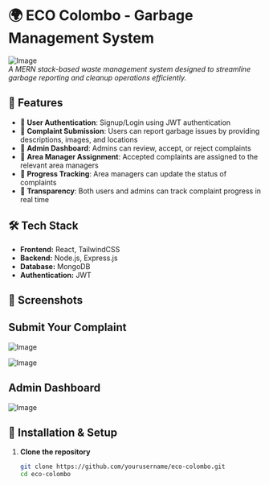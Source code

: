 # 🌍 ECO Colombo - Garbage Management System

![Image](https://github.com/user-attachments/assets/35dd1ccb-b909-43d7-bd2c-3f0876560de3)  
*A MERN stack-based waste management system designed to streamline garbage reporting and cleanup operations efficiently.*

## 🚀 Features
- 🔹 **User Authentication**: Signup/Login using JWT authentication
- 🔹 **Complaint Submission**: Users can report garbage issues by providing descriptions, images, and locations
- 🔹 **Admin Dashboard**: Admins can review, accept, or reject complaints
- 🔹 **Area Manager Assignment**: Accepted complaints are assigned to the relevant area managers
- 🔹 **Progress Tracking**: Area managers can update the status of complaints
- 🔹 **Transparency**: Both users and admins can track complaint progress in real time

## 🛠️ Tech Stack
- **Frontend:** React, TailwindCSS
- **Backend:** Node.js, Express.js
- **Database:** MongoDB
- **Authentication:** JWT

## 📸 Screenshots

## Submit Your Complaint
![Image](https://github.com/user-attachments/assets/fbe041ce-f550-44d8-aef0-f63888b5f281)

![Image](https://github.com/user-attachments/assets/9e0f879b-67b6-47a5-92bd-e3674cd11342)

## Admin Dashboard
![Image](https://github.com/user-attachments/assets/58ff6574-d6dd-4f89-8329-761cc7866752)

## 🎯 Installation & Setup
1. **Clone the repository**
   ```sh
   git clone https://github.com/yourusername/eco-colombo.git
   cd eco-colombo


